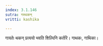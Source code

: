 ```yaml
---
index: 3.1.146
sutra: गस्थकन्
vritti: kashika

---
```

गायतेः थकन् प्रत्ययो भवति शिल्पिनि कर्तरि। गाथकः, गाथिका।